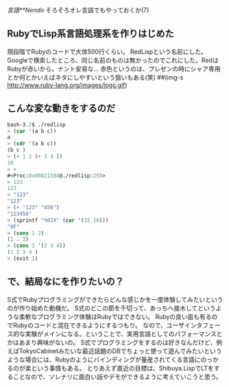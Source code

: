 *言語**Nendo* そろそろオレ言語でもやっておくか(7)
## RubyでLisp系言語処理系を作りはじめた
現段階でRubyのコードで大体500行くらい。
RedLispという名前にした。Googleで検索したところ、同じ名前のものは無かったのでこれにした。RedはRubyが赤いから。ナント安易な...
赤色というのは、プレゼンの時にシャア専用とか何とかいえばネタにしやすいという狙いもある(笑)
##(img-s http://www.ruby-lang.org/images/logo.gif)

## こんな変な動きをするのだ
```lisp
bash-3.2$ ./redlisp 
> (car '(a b c))
a 
> (cdr '(a b c))
(b c )
> (+ 1 2 (+ 3 4 )) 
10 
> +
#<Proc:0x00021584@./redlisp:293> 
> 123
123 
> "123"
"123"
> (+ "123" "456")
"123456"
> (sprintf "%02X" (car '(15 16)))
"0F"
> (cons 1 2)
(1 . 2)
> (cons 1 '(2 3 4))
(1 2 3 4 )
> (exit 1)
```

## で、結局なにを作りたいの？
S式でRubyプログラミングができたらどんな感じかを一度体験してみたいというのが作り始めた動機だ。
S式のどこの節を千切って、あっちへ接木してというような柔軟なプログラミング体験はRubyではできない。
Rubyの良い面も有るのでRubyのコードと混在できるようにするつもり。
なので、ユーザインタフェース的な実験がメインになる。ということで、実用言語としてのパフォーマンスとかはあまり興味がないの。
S式でプログラミングをするのは好きなんだけど、例えばTokyoCabinetみたいな最近話題のDBでちょっと使って遊んでみたいというような場合には、Rubyのようにバインディングが量産されてくる言語にのっかるのが楽という事情もある。
とりあえず直近の目標は、Shibuya.LispでLTをすることなので、ソレナリに面白い話やデモができるように考えていこうと思う。

